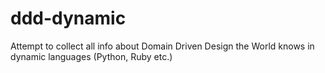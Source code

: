 # ddd-dynamic
Attempt to collect all info about Domain Driven Design the World knows in dynamic languages (Python, Ruby etc.)
